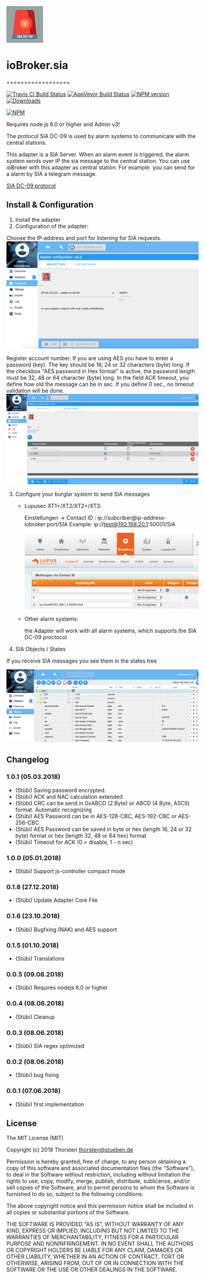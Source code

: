![Logo](admin/sia.png)

# ioBroker.sia
==================

[![Travis CI Build Status](https://travis-ci.org/schmupu/ioBroker.sia.svg?branch=master)](https://travis-ci.org/schmupu/ioBroker.sia)
[![AppVeyor Build Status](https://ci.appveyor.com/api/projects/status/github/schmupu/ioBroker.sia?branch=master&svg=true)](https://ci.appveyor.com/project/schmupu/ioBroker-sia/)
[![NPM version](http://img.shields.io/npm/v/iobroker.sia.svg)](https://www.npmjs.com/package/iobroker.sia)
[![Downloads](https://img.shields.io/npm/dm/iobroker.sia.svg)](https://www.npmjs.com/package/iobroker.sia)

[![NPM](https://nodei.co/npm/iobroker.sia.png?downloads=true)](https://nodei.co/npm/iobroker.sia/)

Requires node.js 6.0 or higher and Admin v3!

The protocol SIA DC-09 is used by alarm systems to communicate with the central stations.

This adapter is a SIA Server. When an alarm event is triggered, the alarm system sends over IP the sia message to the central station.
You can use ioBroker with this adapter as central station. For example. you can send for a alarm by SIA a telegram message.  

[SIA DC-09 protocol](https://www.yumpu.com/en/document/view/47594214/dc-09-preparing-for-ansi-public-review-security-industry-)

## Install & Configuration

1. Install the adapter
2. Configuration of the adapter:

  Choose the IP-address and port for listening for SIA requests.
  ![sia_adapter1](admin/sia_adapter1.png)
 
  Register account number. If you are using AES you have to enter a password (key). The key should be 16, 24 or 32 characters (byte) long.
  If the checkbox "AES password in Hex format" is active, the password length must be 32, 48 or 64 character (byte) long.
  In the field ACK timeout, you define how old the message can be in sec. If you define 0 sec., no timeout validation will be done.
  ![sia_adapter2](admin/sia_adapter2.png)

3. Configure your burglar system to send SIA messages

    * Lupusec XT1+/XT2/XT2+/XT3:

      Einstellungen -> Contact ID : ip://subcriber@ip-address-iobroker:port/SIA
      Example: ip://test@192.168.20.1:50001/SIA

      ![sia_lupusec1](admin/sia_lupusec1.png)

    * Other alarm systems:

      the Adapter will work with all alarm systems, which supports
      the SIA DC-09 proctocol

4. SIA Objects / States

If you receive SIA messages you see them in the states tree

![sia_adapter3](admin/sia_adapter3.png)


## Changelog

### 1.0.1 (05.03.2018)
* (Stübi) Saving password encrypted. 
* (Stübi) ACK and NAC calculation extended.
* (Stübi) CRC can be send in 0xABCD (2 Byte) or ABCD (4 Byte, ASCII) format. Automatic recognizing
* (Stübi) AES Password can be in AES-128-CBC, AES-192-CBC or AES-256-CBC
* (Stübi) AES Password can be saved in byte or hex (length 16, 24 or 32 byte) format or hex (length 32, 48 or 64 hex) format
* (Stübi) Timeout for ACK (0 = disable, 1 - n sec)

### 1.0.0 (05.01.2018)
* (Stübi) Support js-controller compact mode 

### 0.1.8 (27.12.2018)
* (Stübi) Update Adapter Core File

### 0.1.6 (23.10.2018)
* (Stübi) Bugfxing (NAK) and AES support

### 0.1.5 (01.10.2018)
* (Stübi) Translations

### 0.0.5 (09.08.2018)
* (Stübi) Requires nodejs 6.0 or higher

### 0.0.4 (08.06.2018)
* (Stübi) Cleanup

### 0.0.3 (08.06.2018)
* (Stübi) SIA regex optimized

### 0.0.2 (08.06.2018)
* (Stübi) bug fixing

### 0.0.1 (07.06.2018)
* (Stübi) first implementation


## License
The MIT License (MIT)

Copyright (c) 2018 Thorsten <thorsten@stueben.de>

Permission is hereby granted, free of charge, to any person obtaining a copy
of this software and associated documentation files (the "Software"), to deal
in the Software without restriction, including without limitation the rights
to use, copy, modify, merge, publish, distribute, sublicense, and/or sell
copies of the Software, and to permit persons to whom the Software is
furnished to do so, subject to the following conditions:

The above copyright notice and this permission notice shall be included in
all copies or substantial portions of the Software.

THE SOFTWARE IS PROVIDED "AS IS", WITHOUT WARRANTY OF ANY KIND, EXPRESS OR
IMPLIED, INCLUDING BUT NOT LIMITED TO THE WARRANTIES OF MERCHANTABILITY,
FITNESS FOR A PARTICULAR PURPOSE AND NONINFRINGEMENT. IN NO EVENT SHALL THE
AUTHORS OR COPYRIGHT HOLDERS BE LIABLE FOR ANY CLAIM, DAMAGES OR OTHER
LIABILITY, WHETHER IN AN ACTION OF CONTRACT, TORT OR OTHERWISE, ARISING FROM,
OUT OF OR IN CONNECTION WITH THE SOFTWARE OR THE USE OR OTHER DEALINGS IN
THE SOFTWARE.
